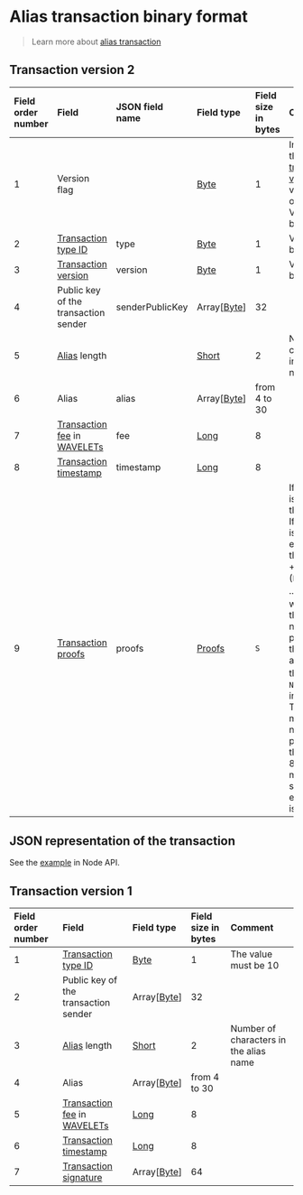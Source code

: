 # Alias transaction binary format

> Learn more about [alias transaction](/blockchain/transaction-type/alias-transaction.md)

## Transaction version 2

| Field order number | Field | JSON field name | Field type | Field size in bytes | Comment |
| :--- | :--- | :--- | :--- | :--- | :--- |
| 1 | Version flag| | [Byte](/blockchain/blockchain/blockchain-data-types.md)  | 1 | Indicates the [transaction version](/blockchain/transaction/transaction-version.md) is version 2 or higher.<br> Value must be 0 |
| 2 | [Transaction type ID](/blockchain/transaction-type.md) | type | [Byte](/blockchain/blockchain/blockchain-data-types.md)  | 1 | Value must be 10 |
| 3 | [Transaction version](/blockchain/transaction/transaction-version.md) | version | [Byte](/blockchain/blockchain/blockchain-data-types.md) | 1 | Value must be  2 |
| 4 | Public key of the transaction sender |senderPublicKey| Array[[Byte](/blockchain/blockchain/blockchain-data-types.md)] | 32 |  |
| 5 | [Alias](/blockchain/alias.md) length | | [Short](/blockchain/blockchain/blockchain-data-types.md) | 2 | Number of characters in the alias name |
| 6 | Alias |alias| Array[[Byte](/blockchain/blockchain/blockchain-data-types.md)] | from 4 to 30 |  |
| 7 | [Transaction fee](/blockchain/transaction/transaction-fee.md) in [WAVELETs](/blockchain/token/wavelet.md) | fee | [Long](/blockchain/blockchain/blockchain-data-types.md) | 8 |  |
| 8 | [Transaction timestamp](/blockchain/transaction/transaction-timestamp.md) | timestamp | [Long](/blockchain/blockchain/blockchain-data-types.md) | 8 |  |
| 9 | [Transaction proofs](/blockchain/transaction/transaction-proof.md) | proofs | [Proofs](/blockchain/transaction/transaction-proof.md) | `S` | If the array is empty, then `S`= 3. <br>If the array is not empty, then `S` = 3 + 2 × `N` + (`P`<sub>1</sub> + `P`<sub>2</sub> + ... + `P`<sub>n</sub>), where `N` is the number of proofs in the array,`P`<sub>n</sub> is the size on `N`-th proof in bytes. <br>The maximum number of proofs in the array is 8. The maximum size of each proof is 64 bytes |

## JSON representation of the transaction

See the [example](https://nodes.wavesplatform.com/transactions/info/5CZV9RouJs7uaRkZY741WDy9zV69npX1FTZqxo5fsryL) in Node API.

## Transaction version 1

| Field order number | Field | Field type | Field size in bytes | Comment |
| :--- | :--- | :--- | :--- | :--- |
| 1 | [Transaction type ID](/blockchain/transaction-type.md) | [Byte](/blockchain/blockchain/blockchain-data-types.md) | 1 | The value must be 10 |
| 2 | Public key of the transaction sender | Array[[Byte](/blockchain/blockchain/blockchain-data-types.md)] | 32 |  |
| 3 | [Alias](/blockchain/alias.md) length | [Short](/blockchain/blockchain/blockchain-data-types.md) | 2 | Number of characters in the alias name |
| 4 | Alias | Array[[Byte](/blockchain/blockchain/blockchain-data-types.md)] | from 4 to 30 |  |
| 5 | [Transaction fee](/blockchain/transaction/transaction-fee.md) in [WAVELETs](/blockchain/token/wavelet.md) | [Long](/blockchain/blockchain/blockchain-data-types.md) | 8 |  |
| 6 | [Transaction timestamp](/blockchain/transaction/transaction-timestamp.md) | [Long](/blockchain/blockchain/blockchain-data-types.md) | 8 |  |
| 7 | [Transaction signature](/blockchain/transaction/transaction-signature) | Array[[Byte](/blockchain/blockchain/blockchain-data-types.md)] | 64 |  |
